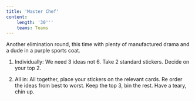 ```yaml
---
title: 'Master Chef'
content:
    length: '30'''
    teams: Teams
---
```


Another elimination round, this time with plenty of manufactured drama and a dude in a purple sports coat.

1. Individually: We need 3 ideas not 6. Take 2 standard stickers. Decide on your top 2.

2. All in: All together, place your stickers on the relevant cards. Re order the ideas from best to worst. Keep the top 3, bin the rest. Have a teary, chin up.
